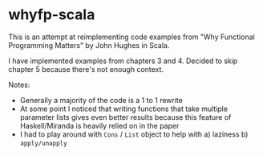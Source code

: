# whyfp-scala

This is an attempt at reimplementing code examples from "Why Functional Programming Matters" by John Hughes in Scala.

I have implemented examples from chapters 3 and 4. Decided to skip chapter 5 because there's not enough context.

Notes:
* Generally a majority of the code is a 1 to 1 rewrite
* At some point I noticed that writing functions that take multiple parameter lists gives even better results because this feature of Haskell/Miranda is heavily relied on in the paper
* I had to play around with `Cons` / `List` object to help with a) laziness b) `apply/unapply`
